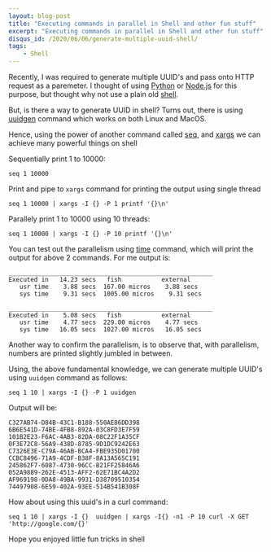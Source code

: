```yaml
---
layout: blog-post
title: "Executing commands in parallel in Shell and other fun stuff"
excerpt: "Executing commands in parallel in Shell and other fun stuff"
disqus_id: /2020/06/06/generate-multiple-uuid-shell/
tags:
    - Shell
---
```


Recently, I was required to generate multiple UUID's and pass onto HTTP request as a paremeter. I thought of using [Python](https://www.python.org/) or [Node.js](https://nodejs.org/en/) for this purpose, but thought why not use a plain old [shell](https://en.wikipedia.org/wiki/Unix_shell).

But, is there a way to generate UUID in shell? Turns out, there is using [uuidgen](https://www.man7.org/linux/man-pages/man1/uuidgen.1.html) command which works on both Linux and MacOS.

Hence, using the power of another command called [seq](https://en.wikipedia.org/wiki/Seq_(Unix)), and [xargs](https://man7.org/linux/man-pages/man1/xargs.1.html) we can achieve many powerful things on shell

Sequentially print 1 to 10000:

```console
seq 1 10000
```

Print and pipe to `xargs` command for printing the output using single thread

```console
seq 1 10000 | xargs -I {} -P 1 printf '{}\n'
```

Parallely print 1 to 10000 using 10 threads:

```console
seq 1 10000 | xargs -I {} -P 10 printf '{}\n'
```

You can test out the parallelism using [time](https://www.man7.org/linux/man-pages/man1/time.1.html) command, which will print the output for above 2 commands. For me output is:

```console
________________________________________________________
Executed in   14.23 secs   fish           external
   usr time    3.88 secs  167.00 micros    3.88 secs
   sys time    9.31 secs  1005.00 micros    9.31 secs
```

```
________________________________________________________
Executed in    5.08 secs   fish           external
   usr time    4.77 secs  229.00 micros    4.77 secs
   sys time   16.05 secs  1027.00 micros   16.05 secs
```

Another way to confirm the parallelism, is to observe that, with parallelism, numbers are printed slightly jumbled in between.

Using, the above fundamental knowledge, we can generate multiple UUID's using `uuidgen` command as follows:

```console
seq 1 10 | xargs -I {} -P 1 uuidgen
```

Output will be:
```console
C327AB74-D84B-43C1-B188-550AE86DD398
6B6E541D-74BE-4FB8-892A-03C8FD3E7F59
101B2E23-F6AC-4AB3-82DA-08C22F1A35CF
0F3E72C8-56A9-438D-8785-9D1DC9242E63
C7326E3E-C79A-46AB-BCA4-FBE935D01700
CCBC8496-71A9-4CDF-B38F-8A13A565C191
245862F7-6087-4730-96CC-B21FF25846A6
052A9889-262E-4513-AFF2-62E71BC4A2D2
AF969198-0DA8-49BA-9931-D38709510354
74497908-6E59-402A-93EE-514B541B308F
```


How about using this uuid's in a curl command:

```console
seq 1 10 | xargs -I {}  uuidgen | xargs -I{} -n1 -P 10 curl -X GET 'http://google.com/{}'
```

Hope you enjoyed little fun tricks in shell